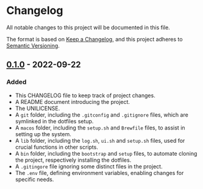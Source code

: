 # Changelog

All notable changes to this project will be documented in this file.

The format is based on [Keep a Changelog](https://keepachangelog.com/en/1.0.0/),
and this project adheres to [Semantic Versioning](https://semver.org/spec/v2.0.0.html).

## [0.1.0] - 2022-09-22

### Added 
- This CHANGELOG file to keep track of project changes.
- A README document introducing the project.
- The UNILICENSE.
- A `git` folder, including the `.gitconfig` and `.gitignore` files, which are symlinked in the dotfiles setup.
- A `macos` folder, including the `setup.sh` and `Brewfile` files, to assist in setting up the system. 
- A `lib` folder, including the `log.sh`, `ui.sh` and `setup.sh` files, used for crucial functions in other scripts.
- A `bin` folder, including the `bootstrap` and `setup` files, to automate cloning the project, respectively installing the dotfiles.
- A `.gitingore` file ignoring some distinct files in the project.
- The `.env` file, defining environment variables, enabling changes for specific needs. 

[0.1.0]: https://github.com/implete/dotfiles/releases/tag/v0.1.0